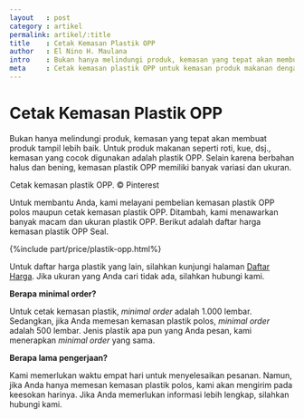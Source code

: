 ```yaml
---
layout   : post
category : artikel
permalink: artikel/:title
title    : Cetak Kemasan Plastik OPP
author   : El Nino H. Maulana
intro    : Bukan hanya melindungi produk, kemasan yang tepat akan membuat produk tampil lebih baik. Untuk produk makanan seperti roti, kue, dsj., kemasan yang cocok digunakan adalah plastik OPP.
meta     : Cetak kemasan plastik OPP untuk kemasan produk makanan dengan harga mulai dari Rp.150,.
---
```


# Cetak Kemasan Plastik OPP

Bukan hanya melindungi produk, kemasan yang tepat akan membuat produk tampil lebih baik. Untuk produk makanan seperti roti, kue, dsj., kemasan yang cocok digunakan adalah plastik OPP. Selain karena berbahan halus dan bening, kemasan plastik OPP memiliki banyak variasi dan ukuran.

<img src="data:image/png;base64,R0lGODlhAQABAAD/ACwAAAAAAQABAAACADs=" data-src="https://cdn-images-1.medium.com/max/720/1*hnmyGEHmqwf5wbTW0k_5Hw.jpeg" alt="Cetak Kemasan Plastik OPP" title="Cetak Kemasan Plastik OPP"><span class="img-caption">Cetak kemasan plastik OPP. &copy; Pinterest</span>

Untuk membantu Anda, kami melayani pembelian kemasan plastik OPP polos maupun cetak kemasan plastik OPP. Ditambah, kami menawarkan banyak macam dan ukuran plastik OPP. Berikut adalah daftar harga kemasan plastik OPP Seal.

{%include part/price/plastik-opp.html%}

<p class="shame-clear">Untuk daftar harga plastik yang lain, silahkan kunjungi halaman <a href="http://kursif.com/daftar-harga/" title="Daftar Harga Plastik">Daftar Harga</a>. Jika ukuran yang Anda cari tidak ada, silahkan hubungi kami.</p>

**Berapa minimal order?**

Untuk cetak kemasan plastik, *minimal order* adalah 1.000 lembar. Sedangkan, jika Anda memesan kemasan plastik polos, *minimal order* adalah 500 lembar. Jenis plastik apa pun yang Anda pesan, kami menerapkan *minimal order* yang sama.

**Berapa lama pengerjaan?**

Kami memerlukan waktu empat hari untuk menyelesaikan pesanan. Namun, jika Anda hanya memesan kemasan plastik polos, kami akan mengirim pada keesokan harinya. Jika Anda memerlukan informasi lebih lengkap, silahkan hubungi kami.
